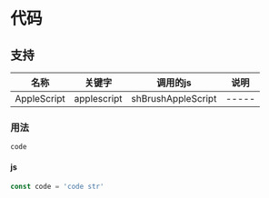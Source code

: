 # 代码

## 支持

| 名称 | 关键字 | 调用的js | 说明 |
|-----|-------|--------|-----|
| AppleScript | applescript | shBrushAppleScript |-----|

### 用法

```lang
code
```

#### js

```js
const code = 'code str'
```
